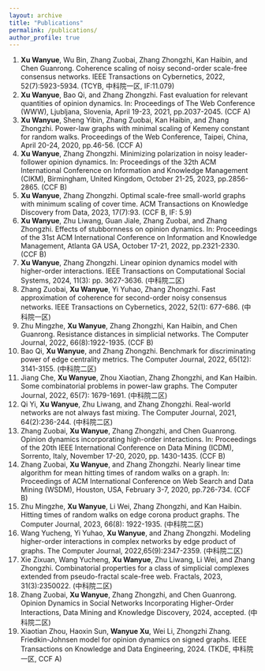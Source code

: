 ```yaml
---
layout: archive
title: "Publications"
permalink: /publications/
author_profile: true
---
```


<!--

{% if author.googlescholar %}
  You can also find my articles on <u><a href="{{author.googlescholar}}">my Google Scholar profile</a>.</u>
{% endif %}

{% include base_path %}

{% for post in site.publications reversed %}
  {% include archive-single.html %}
{% endfor %}

-->


1. **Xu Wanyue**, Wu Bin, Zhang Zuobai, Zhang Zhongzhi, Kan Haibin, and Chen Guanrong. Coherence scaling of noisy second-order scale-free consensus networks. IEEE Transactions on Cybernetics, 2022, 52(7):5923-5934. (TCYB, 中科院一区, IF:11.079)
2. **Xu Wanyue**, Bao Qi, and Zhang Zhongzhi. Fast evaluation for relevant quantities of opinion dynamics. In: Proceedings of The Web Conference (WWW), Ljubljana, Slovenia, April 19-23, 2021, pp.2037-2045. (CCF A)
3. **Xu Wanyue**, Sheng Yibin, Zhang Zuobai, Kan Haibin, and Zhang Zhongzhi. Power-law graphs with minimal scaling of Kemeny constant for random walks. Proceedings of the Web Conference, Taipei, China, April 20-24, 2020, pp.46-56. (CCF A) 
4. **Xu Wanyue**, Zhang Zhongzhi. Minimizing polarization in noisy leader-follower opinion dynamics. In: Proceedings of the 32th ACM International Conference on Information and Knowledge Management (CIKM), Birmingham, United Kingdom, October 21-25, 2023, pp.2856-2865. (CCF B)
5. **Xu Wanyue**, Zhang Zhongzhi. Optimal scale-free small-world graphs with minimum scaling of cover time. ACM Transactions on Knowledge Discovery from Data, 2023, 17(7):93. (CCF B, IF: 5.9)
6. **Xu Wanyue**, Zhu Liwang, Guan Jiale, Zhang Zuobai, and Zhang Zhongzhi. Effects of stubbornness on opinion dynamics. In: Proceedings of the 31st ACM International Conference on Information and Knowledge Management, Atlanta GA USA, October 17-21, 2022, pp.2321-2330. (CCF B)
7. **Xu Wanyue**, Zhang Zhongzhi. Linear opinion dynamics model with higher-order interactions. IEEE Transactions on Computational Social Systems, 2024, 11(3): pp. 3627-3636. (中科院二区)
8. Zhang Zuobai, **Xu Wanyue**, Yi Yuhao, Zhang Zhongzhi. Fast approximation of coherence for second-order noisy consensus networks. IEEE Transactions on Cybernetics, 2022, 52(1): 677-686. (中科院一区)
9. Zhu Mingzhe, **Xu Wanyue**, Zhang Zhongzhi, Kan Haibin, and Chen Guanrong. Resistance distances in simplicial networks. The Computer Journal, 2022, 66(8):1922-1935. (CCF B)
10. Bao Qi, **Xu Wanyue**, and Zhang Zhongzhi. Benchmark for discriminating power of edge centrality metrics. The Computer Journal, 2022, 65(12): 3141-3155. (中科院二区)
11. Jiang Che, **Xu Wanyue**, Zhou Xiaotian, Zhang Zhongzhi, and Kan Haibin. Some combinatorial problems in power-law graphs. The Computer Journal, 2022, 65(7): 1679-1691. (中科院二区) 
12. Qi Yi, **Xu Wanyue**, Zhu Liwang, and Zhang Zhongzhi. Real-world networks are not always fast mixing. The Computer Journal, 2021, 64(2):236-244. (中科院二区)
13. Zhang Zuobai, **Xu Wanyue**, Zhang Zhongzhi, and Chen Guanrong. Opinion dynamics incorporating high-order interactions. In: Proceedings of the 20th IEEE International Conference on Data Mining (ICDM), Sorrento, Italy, November 17-20, 2020, pp. 1430-1435. (CCF B)
14. Zhang Zuobai, **Xu Wanyue**, and Zhang Zhongzhi. Nearly linear time algorithm for mean hitting times of random walks on a graph. In: Proceedings of ACM International Conference on Web Search and Data Mining (WSDM), Houston, USA, February 3-7, 2020, pp.726-734. (CCF B)
15. Zhu Mingzhe, **Xu Wanyue**, Li Wei, Zhang Zhongzhi, and Kan Haibin. Hitting times of random walks on edge corona product graphs. The Computer Journal, 2023, 66(8): 1922-1935. (中科院二区)
16. Wang Yucheng, Yi Yuhao, **Xu Wanyue**, and Zhang Zhongzhi. Modeling higher-order interactions in complex networks by edge product of graphs. The Computer Journal, 2022,65(9):2347-2359. (中科院二区)
17. Xie Zixuan, Wang Yucheng, **Xu Wanyue**, Zhu Liwang, Li Wei, and Zhang Zhongzhi. Combinatorial properties for a class of simplicial complexes extended from pseudo-fractal scale-free web. Fractals, 2023, 31(3):2350022. (中科院二区)
18. Zhang Zuobai, **Xu Wanyue**, Zhang Zhongzhi, and Chen Guanrong. Opinion Dynamics in Social Networks Incorporating Higher-Order Interactions, Data Mining and Knowledge Discovery, 2024, accepted. (中科院二区)
19. Xiaotian Zhou, Haoxin Sun, **Wanyue Xu**, Wei Li, Zhongzhi Zhang. Friedkin-Johnsen model for opinion dynamics on signed graphs. IEEE Transactions on Knowledge and Data Engineering, 2024. (TKDE, 中科院一区, CCF A)

